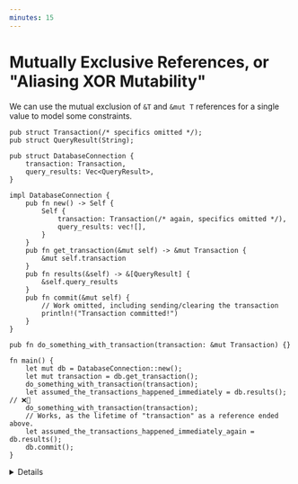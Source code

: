 ```yaml
---
minutes: 15
---
```


# Mutually Exclusive References, or "Aliasing XOR Mutability"

We can use the mutual exclusion of `&T` and `&mut T` references for a single
value to model some constraints.

```rust,editable,compile_fail
pub struct Transaction(/* specifics omitted */);
pub struct QueryResult(String);

pub struct DatabaseConnection {
    transaction: Transaction,
    query_results: Vec<QueryResult>,
}

impl DatabaseConnection {
    pub fn new() -> Self {
        Self {
            transaction: Transaction(/* again, specifics omitted */),
            query_results: vec![],
        }
    }
    pub fn get_transaction(&mut self) -> &mut Transaction {
        &mut self.transaction
    }
    pub fn results(&self) -> &[QueryResult] {
        &self.query_results
    }
    pub fn commit(&mut self) {
        // Work omitted, including sending/clearing the transaction
        println!("Transaction committed!")
    }
}

pub fn do_something_with_transaction(transaction: &mut Transaction) {}

fn main() {
    let mut db = DatabaseConnection::new();
    let mut transaction = db.get_transaction();
    do_something_with_transaction(transaction);
    let assumed_the_transactions_happened_immediately = db.results(); // ❌🔨
    do_something_with_transaction(transaction);
    // Works, as the lifetime of "transaction" as a reference ended above.
    let assumed_the_transactions_happened_immediately_again = db.results();
    db.commit();
}
```

<details>

- Aliasing XOR Mutability means "we can have multiple immutable references, a
  single mutable reference, but not both."

- This example shows how we can use the mutual exclusion of these kinds of
  references to dissuade a user from reading query results while using a
  transaction API.

  This might happen if the user is working under the false assumption that the
  queries being written to the transaction happen "immediately" rather than
  being queued up and performed together.

- By borrowing one field of a struct via a method that returns a mutable /
  exclusive reference we prevent access to the other fields of that struct under
  a shared / non-exclusive reference until the lifetime of that borrow ends.

- The `transaction` field must be borrowed via a method, as the compiler can reason about borrowing
  different fields in mutable/shared ways simultaneously if that borrowing is
  done manually.

  Demonstrate:

  - Change the instances of `db.get_transaction()` and `db.results()` to manual
    borrows (`&mut db.transaction` and `&db.query_results` respectively) to show
    the difference in what the borrow checker allows.

  - Put the non-`main` part of this example in a module to reiterate that this
    manual access is not possible across module boundaries.

- As laid out in [generalizing ownership](generalizing-ownership.md) we can look
  at the ways Mutable References and Shareable References interact to see if
  they fit with the invariants we want to uphold for an API.

- In this case, having the query results not public and placed behind a getter
  function, we can enforce the invariant "users of this API are not looking at
  the query results at the same time as they are writing to a transaction."

- The "don't look at query results while building a transaction" invariant can
  still be circumvented, how so?

  - The user could access the transaction solely through `db.get_transaction()`,
    leaving the lifetime too temporary to prevent access to `db.results()`.

  - How could we avoid this by working in other concepts from "Leveraging the
    Type System"?

</details>
